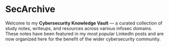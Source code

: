 # SecArchive
Welcome to my **Cybersecurity Knowledge Vault** — a curated collection of study notes, writeups, and resources across various infosec domains. These notes have been featured in my most popular LinkedIn posts and are now organized here for the benefit of the wider cybersecurity community.
